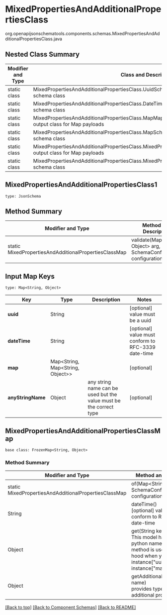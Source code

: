 # MixedPropertiesAndAdditionalPropertiesClass
org.openapijsonschematools.components.schemas.MixedPropertiesAndAdditionalPropertiesClass.java

## Nested Class Summary
| Modifier and Type | Class and Description |
| ----------------- | ---------------------- |
| static class | MixedPropertiesAndAdditionalPropertiesClass.UuidSchema<br> schema class |
| static class | MixedPropertiesAndAdditionalPropertiesClass.DateTime<br> schema class |
| static class | MixedPropertiesAndAdditionalPropertiesClass.MapMap<br> output class for Map payloads |
| static class | MixedPropertiesAndAdditionalPropertiesClass.MapSchema<br> schema class |
| static class | MixedPropertiesAndAdditionalPropertiesClass.MixedPropertiesAndAdditionalPropertiesClassMap<br> output class for Map payloads |
| static class | MixedPropertiesAndAdditionalPropertiesClass.MixedPropertiesAndAdditionalPropertiesClass1<br> schema class |

## MixedPropertiesAndAdditionalPropertiesClass1
```
type: JsonSchema
```

## Method Summary
| Modifier and Type | Method and Description |
| ----------------- | ---------------------- |
| static MixedPropertiesAndAdditionalPropertiesClassMap | validate(Map<String, Object> arg, SchemaConfiguration configuration) |

## Input Map Keys
```
type: Map<String, Object>
```
Key | Type |  Description | Notes
------------ | ------------- | ------------- | -------------
**uuid** | String |  | [optional] value must be a uuid
**dateTime** | String |  | [optional] value must conform to RFC-3339 date-time
**map** | Map<String, Map<String, Object>> |  | [optional]
**anyStringName** | Object | any string name can be used but the value must be the correct type | [optional]

## MixedPropertiesAndAdditionalPropertiesClassMap
```
base class: FrozenMap<String, Object>
```

### Method Summary
| Modifier and Type | Method and Description |
| ----------------- | ---------------------- |
| static MixedPropertiesAndAdditionalPropertiesClassMap | of(Map<String, Object> arg, SchemaConfiguration configuration) |
| String | dateTime()<br>[optional] value must conform to RFC-3339 date-time |
| Object | get(String key)<br>This model has invalid python names so this method is used under the hood when you access instance["uuid"], instance["map"],  |
| Object | getAdditionalProperty(String name)<br>provides type safety for additional properties |


[[Back to top]](#top) [[Back to Component Schemas]](../../../README.md#Component-Schemas) [[Back to README]](../../../README.md)

